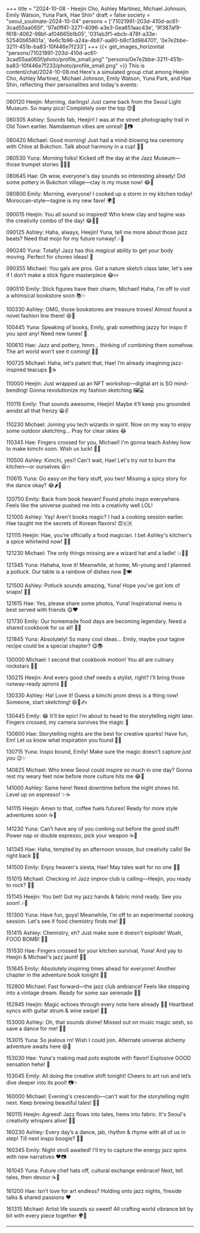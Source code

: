 +++
title = "2024-10-08 - Heejin Cho, Ashley Martinez, Michael Johnson, Emily Watson, Yuna Park, Hae Shin"
draft = false
society = "seoul_soulmate-2024-10-04"
persons = ['71021991-203d-410d-ac61-3cad55aa065f', '97a0ff41-3271-4096-a3e3-0ea651aac43e', '9f387af9-f618-4062-98bf-af04665b1b05', '031ab3f1-ebcb-478f-a33e-52540b65801a', '4e6c1b96-a24a-4b87-aa80-b8cf3d984701', '0e7e2bbe-3211-451b-ba83-10f446e7f233']
+++
{{< get_images_horizontal "persons/71021991-203d-410d-ac61-3cad55aa065f/photo/profile_small.png" "persons/0e7e2bbe-3211-451b-ba83-10f446e7f233/photo/profile_small.png" >}}
This is content/chat/2024-10-08.md
Here's a simulated group chat among Heejin Cho, Ashley Martinez, Michael Johnson, Emily Watson, Yuna Park, and Hae Shin, reflecting their personalities and today's events:

---

080120 Heejin: Morning, darlings! Just came back from the Seoul Light Museum. So many pics! Completely over the top 😍📸

080305 Ashley: Sounds fab, Heejin! I was at the street photography trail in Old Town earlier. Namdaemun vibes are unreal! 🎨📷

080420 Michael: Good morning! Just had a mind-blowing tea ceremony with Chloe at Bukchon. Talk about harmony in a cup! 🍵😌

080530 Yuna: Morning folks! Kicked off the day at the Jazz Museum—those trumpet stories 💭🎺🔥

080645 Hae: Oh wow, everyone's day sounds so interesting already! Did some pottery in Bukchon village—clay is my muse now! 😂🏺

080800 Emily: Morning, everyone! I cooked up a storm in my kitchen today! Moroccan-style—tagine is my new fave! 🌍🍲

090015 Heejin: You all sound so inspired! Who knew clay and tagine was the creativity combo of the day! 😂🎨🍲

090125 Ashley: Haha, always, Heejin! Yuna, tell me more about those jazz beats? Need that mojo for my future runway! 🎶👠

090240 Yuna: Totally! Jazz has this *magical* ability to get your body moving. Perfect for choreo ideas! 💃

090355 Michael: You gals are pros. Got a nature sketch class later, let's see if I don’t make a stick figure masterpiece 😂✏️

090510 Emily: Stick figures have their charm, Michael! Haha, I'm off to visit a whimsical bookstore soon 📚✨

100330 Ashley: OMG, those bookstores are treasure troves! Almost found a novel fashion line there! 😆📖

100445 Yuna: Speaking of books, Emily, grab something jazzy for inspo if you spot any! Need new tunes! 🎷

100610 Hae: Jazz and pottery, hmm... thinking of combining them somehow. The art world won't see it coming! 🎼🥣

100725 Michael: Haha, let's patent that, Hae! I’m already imagining jazz-inspired teacups 🎺☕

110000 Heejin: Just wrapped up an NFT workshop—digital art is SO mind-bending! Gonna revolutionize my fashion sketching 🖼️💻

110115 Emily: That sounds awesome, Heejin! Maybe it’ll keep you grounded amidst all that frenzy 😀✌️

110230 Michael: Joining you tech wizards in spirit. Now on my way to enjoy some outdoor sketching... Pray for clear skies 😂

110345 Hae: Fingers crossed for you, Michael! I'm gonna teach Ashley how to make kimchi soon. Wish us luck! 🥬🔪

110500 Ashley: Kimchi, yes!! Can't wait, Hae! Let's try not to burn the kitchen—or ourselves 😆🔥

110615 Yuna: Go easy on the fiery stuff, you two! Missing a spicy story for the dance okay? 😂🌶️💃

120750 Emily: Back from book heaven! Found photo inspo everywhere. Feels like the universe pushed me into a creativity well LOL!

121005 Ashley: Yay! Aren't books magic? I had a cooking session earlier. Hae taught me the secrets of Korean flavors! 😍🇰🇷

121115 Heejin: Hae, you’re officially a food magician. I bet Ashley's kitchen's a spice whirlwind now! 🍙✨

121230 Michael: The only things missing are a wizard hat and a ladle! 💥🎩🥄

121345 Yuna: Hahaha, love it! Meanwhile, at home, Mi-young and I planned a potluck. Our table is a rainbow of dishes now 🌈🍽️

121500 Ashley: Potluck sounds amazing, Yuna! Hope you’ve got lots of snaps! 📸😋

121615 Hae: Yes, please share some photos, Yuna! Inspirational menu is best served with friends 😋❤️

121730 Emily: Our homemade food days are becoming legendary. Need a shared cookbook for us all! 📖🍴

121845 Yuna: Absolutely! So many cool ideas... Emily, maybe your tagine recipe could be a special chapter? 😋📚

130000 Michael: I second that cookbook motion! You all are culinary rockstars 🌟🎸 

130215 Heejin: And every good chef needs a stylist, right? I’ll bring those runway-ready aprons 👗🔪

130330 Ashley: Ha! Love it! Guess a kimchi prom dress is a thing now! Someone, start sketching! 😆🥬✍️

130445 Emily: 😂 It’ll be epic! I’m about to head to the storytelling night later. Fingers crossed, my camera survives the magic 🎥

130600 Hae: Storytelling nights are the best for creative sparks! Have fun, Em! Let us know what inspiration you found 📜✨

130715 Yuna: Inspo bound, Emily! Make sure the magic doesn’t capture *just* you 😉✨

140825 Michael: Who knew Seoul could inspire so much in one day? Gonna rest my weary feet now before more culture hits me 😂🚶

141000 Ashley: Same here! Need downtime before the night shows hit. Level up on espresso! ✨☕

141115 Heejin: Amen to that, coffee fuels futures! Ready for more style adventures soon ☕💃

141230 Yuna: Can’t have any of you conking out before the good stuff! Power nap or double espresso, pick your weapon ☕💪

141345 Hae: Haha, tempted by an afternoon snooze, but creativity calls! Be right back 🙈💤

141500 Emily: Enjoy heaven's siesta, Hae! May tales wait for no one 🌙✨

151015 Michael: Checking in! Jazz improv club is calling—Heejin, you ready to rock? 🎷🥁

151145 Heejin: You bet! Got my jazz hands & fabric mind ready. See you soon! 🎶👗

151300 Yuna: Have fun, guys! Meanwhile, I’m off to an experimental cooking session. Let's see if food chemistry finds me! 🧪🍲

151415 Ashley: Chemistry, eh? Just make sure it doesn't explode! Woah, FOOD BOMB! 🤯🍛

151530 Hae: Fingers crossed for your kitchen survival, Yuna! And yay to Heejin & Michael's jazz jaunt! 💃🎶

151645 Emily: Absolutely inspiring times ahead for everyone! Another chapter in the adventure book tonight 🎡📙

152800 Michael: Fast forward—the jazz club ambiance! Feels like stepping into a vintage dream. Ready for some sax serenade 🎵🎤

152945 Heejin: Magic echoes through every note here already 🌙🎷 Heartbeat syncs with guitar strum & wine swipe! 🍷💋

153000 Ashley: Oh, that sounds divine! Missed out on music magic sesh, so save a dance for me! 💃🍷

153015 Yuna: So jealous rn! Wish I could join. Alternate universe alchemy adventure awaits here 😆💫

153030 Hae: Yuna's making mad pots explode with flavor! Explosive GOOD sensation hehe! 🌋

153045 Emily: All doing the creative shift tonight! Cheers to art run and let’s dive deeper into its pool! 📷✨

160000 Michael: Evening's crescendo—can't wait for the storytelling night next. Keep brewing beautiful tales! 🌌📖

160115 Heejin: Agreed! Jazz flows into tales, hems into fabric. It's Seoul's creativity whispers alive! 🎨✨

160230 Ashley: Every day’s a dance, jab, rhythm & rhyme with all of us in step! Till next inspo boogie? 💃🕺

160345 Emily: Night stroll awaited! I'll try to capture the energy jazz spins with new narratives ❤️📷

161045 Yuna: Future chef hats off, cultural exchange embrace! Next, tell tales, then devour ☕🔮

161200 Hae: Isn't love for art endless? Holding onto jazz nights, fireside talks & shared passions ❤️

161315 Michael: Artist life sounds so sweet! All crafting world vibrance bit by bit with every piece together 🌍🌟

---
